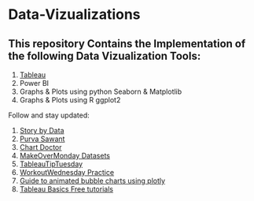 # Data-Vizualizations

## This repository Contains the Implementation of the following Data Vizualization Tools:

1. [Tableau](https://public.tableau.com/profile/kankshamasrani#!/)
2. Power BI 
3. Graphs & Plots using python Seaborn & Matplotlib
4. Graphs & Plots using R ggplot2




Follow and stay updated: 

1. [Story by Data](https://www.youtube.com/channel/UCU9GTVEPqlSNRDHypVf3BRw/videos)
2. [Purva Sawant](https://www.youtube.com/channel/UC9FlyW17lbpYrwa0Mj6xUAw)
3. [Chart Doctor](https://www.ft.com/chart-doctor)
4. [MakeOverMonday Datasets](http://www.makeovermonday.co.uk/data/)
5. [TableauTipTuesday](http://www.vizwiz.com/p/tips.html)
6. [WorkoutWednesday Practice](http://www.vizwiz.com/p/workout-wednesday.html)
7. [Guide to animated bubble charts using plotly](https://www.kaggle.com/aashita/guide-to-animated-bubble-charts-using-plotly?scriptVersionId=5456794)
8. [Tableau Basics Free tutorials](https://public.tableau.com/en-us/s/resources)

